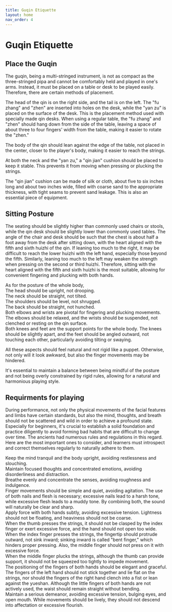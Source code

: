 ```yaml
---
title: Guqin Etiquette
layout: home
nav_order: 4
---
```

# Guqin Etiquette

## Place the Guqin
The guqin, being a multi-stringed instrument, is not as compact as the three-stringed pipa and cannot be comfortably held and played in one's arms. Instead, it must be placed on a table or desk to be played easily. Therefore, there are certain methods of placement.

The head of the qin is on the right side, and the tail is on the left. The "fu zhang" and "zhen" are inserted into holes on the desk, while the "yan zu" is placed on the surface of the desk. This is the placement method used with specially made qin desks. When using a regular table, the "fu zhang" and "zhen" should hang down from the side of the table, leaving a space of about three to four fingers' width from the table, making it easier to rotate the "zhen." 

The body of the qin should lean against the edge of the table, not placed in the center, closer to the player's body, making it easier to reach the strings. 

At both the neck and the "yan zu," a "qin jian" cushion should be placed to keep it stable. This prevents it from moving when pressing or plucking the strings. 

The "qin jian" cushion can be made of silk or cloth, about five to six inches long and about two inches wide, filled with coarse sand to the appropriate thickness, with tight seams to prevent sand leakage. This is also an essential piece of equipment.

## Sitting Posture

The seating should be slightly higher than commonly used chairs or stools, while the qin desk should be slightly lower than commonly used tables. The angle of the chair and desk should be such that the chest is about half a foot away from the desk after sitting down, with the heart aligned with the fifth and sixth huizhi of the qin. If leaning too much to the right, it may be difficult to reach the lower huizhi with the left hand, especially those beyond the fifth. Similarly, leaning too much to the left may weaken the strength when pressing on the second or third huizhi. Therefore, sitting with the heart aligned with the fifth and sixth huizhi is the most suitable, allowing for convenient fingering and plucking with both hands.

As for the posture of the whole body,  
The head should be upright, not drooping.  
The neck should be straight, not tilted.  
The shoulders should be level, not shrugged.   
The back should be straight, not hunched.   
Both elbows and wrists are pivotal for fingering and plucking movements. The elbows should be relaxed, and the wrists should be suspended, not clenched or resting on the qin surface.   
Both knees and feet are the support points for the whole body. The knees should be slightly apart, and the feet should be angled outward, not touching each other, particularly avoiding tilting or swaying.

All these aspects should feel natural and not rigid like a puppet. Otherwise, not only will it look awkward, but also the finger movements may be hindered. 

It's essential to maintain a balance between being mindful of the posture and not being overly constrained by rigid rules, allowing for a natural and harmonious playing style.

## Requirments for playing
During performance, not only the physical movements of the facial features and limbs have certain standards, but also the mind, thoughts, and breath should not be scattered and wild in order to achieve a profound state. Especially for beginners, it's crucial to establish a solid foundation and practice diligently to avoid forming bad habits that are difficult to change over time. The ancients had numerous rules and regulations in this regard. Here are the most important ones to consider, and learners must introspect and correct themselves regularly to naturally adhere to them.

Keep the mind tranquil and the body upright, avoiding restlessness and slouching.  
Maintain focused thoughts and concentrated emotions, avoiding disorderliness and distraction.  
Breathe evenly and concentrate the senses, avoiding roughness and indulgence.  
Finger movements should be simple and quiet, avoiding agitation. The use of both nails and flesh is necessary; excessive nails lead to a harsh tone, while excessive flesh leads to a muddy tone. By combining both, the sound will naturally be clear and sharp.  
Apply force with both hands subtly, avoiding excessive tension. Lightness should not be floating, and heaviness should not be coarse.  
When the thumb presses the strings, it should not be clasped by the index finger or exert excessive force, and the hand should not open too wide.  
When the index finger presses the strings, the fingertip should protrude outward, not sink inward; sinking inward is called "bent finger," which hinders proper pressing. Also, the middle finger should not press on it with excessive force.  
When the middle finger plucks the strings, although the thumb can provide support, it should not be squeezed too tightly to impede movement.  
The positioning of the fingers of both hands should be elegant and graceful. The fingers of the left hand should not stick together and lie flat on the strings, nor should the fingers of the right hand clench into a fist or lean against the yueshan. Although the little fingers of both hands are not actively used, the waist should remain straight without bending.  
Maintain a serious demeanor, avoiding excessive tension, bulging eyes, and open mouth. While movements should be lively, they should not descend into affectation or excessive flourish.
